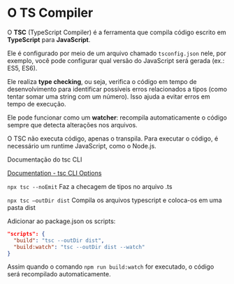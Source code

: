 # O TS Compiler
O **TSC** (TypeScript Compiler) é a ferramenta que compila código escrito em **TypeScript** para **JavaScript**.

Ele é configurado por meio de um arquivo chamado `tsconfig.json` nele, por exemplo, você pode configurar qual versão do JavaScript será gerada (ex.: ES5, ES6).

Ele realiza **type checking**, ou seja, verifica o código em tempo de desenvolvimento para identificar possíveis erros relacionados a tipos (como tentar somar uma string com um número). Isso ajuda a evitar erros em tempo de execução.

Ele pode funcionar como um **watcher**: recompila automaticamente o código sempre que detecta alterações nos arquivos.

O TSC não executa código, apenas o transpila. Para executar o código, é necessário um runtime JavaScript, como o Node.js.

Documentação do tsc CLI

[Documentation - tsc CLI Options](https://www.typescriptlang.org/docs/handbook/compiler-options.html)

`npx tsc --noEmit` Faz a checagem de tipos no arquivo .ts

`npx tsc —outDir dist` Compila os arquivos typescript e coloca-os em uma pasta dist

Adicionar ao package.json os scripts:

```json
"scripts": {
  "build": "tsc --outDir dist",
  "build:watch": "tsc --outDir dist --watch"
}
```

Assim quando o comando `npm run build:watch` for executado, o código será recompilado automaticamente.
